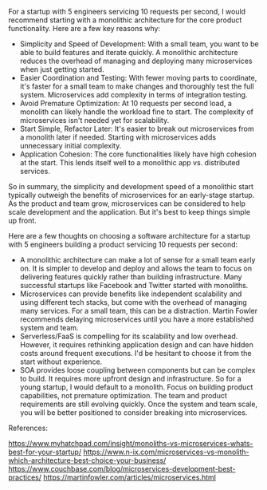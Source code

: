 For a startup with 5 engineers servicing 10 requests per second, I would recommend starting with a monolithic architecture for the core product functionality. Here are a few key reasons why:

- Simplicity and Speed of Development: With a small team, you want to be able to build features and iterate quickly. A monolithic architecture reduces the overhead of managing and deploying many microservices when just getting started.
- Easier Coordination and Testing: With fewer moving parts to coordinate, it's faster for a small team to make changes and thoroughly test the full system. Microservices add complexity in terms of integration testing.
- Avoid Premature Optimization: At 10 requests per second load, a monolith can likely handle the workload fine to start. The complexity of microservices isn't needed yet for scalability.
- Start Simple, Refactor Later: It's easier to break out microservices from a monolith later if needed. Starting with microservices adds unnecessary initial complexity.
- Application Cohesion: The core functionalities likely have high cohesion at the start. This lends itself well to a monolithic app vs. distributed services.

So in summary, the simplicity and development speed of a monolithic start typically outweigh the benefits of microservices for an early-stage startup. As the product and team grow, microservices can be considered to help scale development and the application. But it's best to keep things simple up front.

Here are a few thoughts on choosing a software architecture for a startup with 5 engineers building a product servicing 10 requests per second:
- A monolithic architecture can make a lot of sense for a small team early on. It is simpler to develop and deploy and allows the team to focus on delivering features quickly rather than building infrastructure. Many successful startups like Facebook and Twitter started with monoliths.
- Microservices can provide benefits like independent scalability and using different tech stacks, but come with the overhead of managing many services. For a small team, this can be a distraction. Martin Fowler recommends delaying microservices until you have a more established system and team.
- Serverless/FaaS is compelling for its scalability and low overhead. However, it requires rethinking application design and can have hidden costs around frequent executions. I'd be hesitant to choose it from the start without experience.
- SOA provides loose coupling between components but can be complex to build. It requires more upfront design and infrastructure.
So for a young startup, I would default to a monolith. Focus on building product capabilities, not premature optimization. The team and product requirements are still evolving quickly. Once the system and team scale, you will be better positioned to consider breaking into microservices.

References:

https://www.myhatchpad.com/insight/monoliths-vs-microservices-whats-best-for-your-startup/
https://www.n-ix.com/microservices-vs-monolith-which-architecture-best-choice-your-business/
https://www.couchbase.com/blog/microservices-development-best-practices/
https://martinfowler.com/articles/microservices.html
